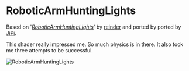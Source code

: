 RoboticArmHuntingLights
==================

Based on '_[RoboticArmHuntingLights](https://www.shadertoy.com/view/tlSSDV)_' by [reinder](https://www.shadertoy.com/user/reinder) and ported by ported by [JiPi](../../Site/Profiles/JiPi.md).

This shader really impressed me. So much physics is in there. It also took me three attempts to be successful.



![RoboticArmHuntingLights](https://user-images.githubusercontent.com/78935215/114272639-3c358d80-9a17-11eb-86ce-50ff2d60fd99.gif)
